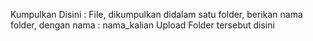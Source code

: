 Kumpulkan Disini : 
   File, dikumpulkan didalam satu folder,
   berikan nama folder, dengan nama : nama_kalian
   Upload Folder tersebut disini
